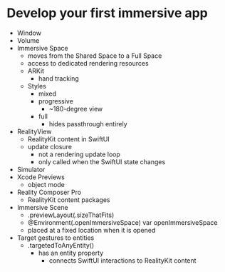 # Develop your first immersive app
- Window
- Volume
- Immersive Space
	- moves from the Shared Space to a Full Space
	- access to dedicated rendering resources
	- ARKit
		- hand tracking
	- Styles
		- mixed
		- progressive
			- ~180-degree view
		- full
			- hides passthrough entirely
- RealityView
	- RealityKit content in SwiftUI
	- update closure
		- not a rendering update loop
		- only called when the SwiftUI state changes
- Simulator
- Xcode Previews
	- object mode
- Reality Composer Pro
	- RealityKit content packages
- Immersive Scene
	- .previewLayout(.sizeThatFits)
	- @Environment(\.openImmersiveSpace) var openImmersiveSpace
	- placed at a fixed location when it is opened
- Target gestures to entities
	- .targetedToAnyEntity()
		- has an entity property
			- connects SwiftUI interactions to RealityKit content